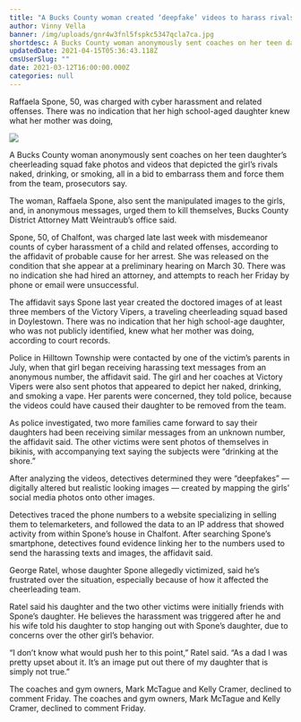 ```yaml
---
title: "A Bucks County woman created ‘deepfake’ videos to harass rivals on her daughter’s cheerleading squad, DA says"
author: Vinny Vella
banner: /img/uploads/gnr4w3fnl5fspkc5347qcla7ca.jpg
shortdesc: A Bucks County woman anonymously sent coaches on her teen daughter’s cheerleading squad fake photos and videos
updatedDate: 2021-04-15T05:36:43.118Z
cmsUserSlug: ""
date: 2021-03-12T16:00:00.000Z
categories: null
---
```


Raffaela Spone, 50, was charged with cyber harassment and related offenses. There was no indication that her high school-aged daughter knew what her mother was doing,

![](/img/uploads/gnr4w3fnl5fspkc5347qcla7ca.jpg)

A Bucks County woman anonymously sent coaches on her teen daughter’s cheerleading squad fake photos and videos that depicted the girl’s rivals naked, drinking, or smoking, all in a bid to embarrass them and force them from the team, prosecutors say.

The woman, Raffaela Spone, also sent the manipulated images to the girls, and, in anonymous messages, urged them to kill themselves, Bucks County District Attorney Matt Weintraub’s office said.

Spone, 50, of Chalfont, was charged late last week with misdemeanor counts of cyber harassment of a child and related offenses, according to the affidavit of probable cause for her arrest. She was released on the condition that she appear at a preliminary hearing on March 30. There was no indication she had hired an attorney, and attempts to reach her Friday by phone or email were unsuccessful.

The affidavit says Spone last year created the doctored images of at least three members of the Victory Vipers, a traveling cheerleading squad based in Doylestown. There was no indication that her high school-age daughter, who was not publicly identified, knew what her mother was doing, according to court records.

Police in Hilltown Township were contacted by one of the victim’s parents in July, when that girl began receiving harassing text messages from an anonymous number, the affidavit said. The girl and her coaches at Victory Vipers were also sent photos that appeared to depict her naked, drinking, and smoking a vape. Her parents were concerned, they told police, because the videos could have caused their daughter to be removed from the team.

As police investigated, two more families came forward to say their daughters had been receiving similar messages from an unknown number, the affidavit said. The other victims were sent photos of themselves in bikinis, with accompanying text saying the subjects were “drinking at the shore.”

After analyzing the videos, detectives determined they were “deepfakes” — digitally altered but realistic looking images — created by mapping the girls’ social media photos onto other images.

Detectives traced the phone numbers to a website specializing in selling them to telemarketers, and followed the data to an IP address that showed activity from within Spone’s house in Chalfont. After searching Spone’s smartphone, detectives found evidence linking her to the numbers used to send the harassing texts and images, the affidavit said.

George Ratel, whose daughter Spone allegedly victimized, said he’s frustrated over the situation, especially because of how it affected the cheerleading team.

Ratel said his daughter and the two other victims were initially friends with Spone’s daughter. He believes the harassment was triggered after he and his wife told his daughter to stop hanging out with Spone’s daughter, due to concerns over the other girl’s behavior.

“I don’t know what would push her to this point,” Ratel said. “As a dad I was pretty upset about it. It’s an image put out there of my daughter that is simply not true.”

  The coaches and gym owners, Mark McTague and Kelly Cramer, declined to comment Friday.  The coaches and gym owners, Mark McTague and Kelly Cramer, declined to comment Friday.

